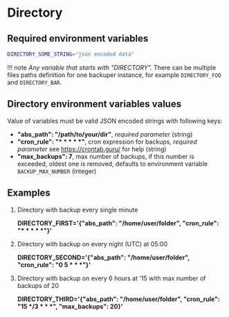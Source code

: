 # Directory

## Required environment variables

```bash
DIRECTORY_SOME_STRING="json encoded data"
```

!!! note
    *Any variable that starts with "DIRECTORY".* There can be multiple files paths definition for one backuper instance, for example `DIRECTORY_FOO` and `DIRECTORY_BAR`.

## Directory environment variables values

Value of variables must be valid JSON encoded strings with following keys:

- **"abs_path": "/path/to/your/dir"**, *required parameter* (string)
- **"cron_rule": "\* \* \* \* \*"**, cron expression for backups, *required parameter* see https://crontab.guru/ for help (string)
- **"max_backups": 7**, max number of backups, if this number is exceeded, oldest one is removed, defaults to environment variable `BACKUP_MAX_NUMBER` (integer)

## Examples

1. Directory with backup every single minute

    **DIRECTORY_FIRST='{"abs_path": "/home/user/folder", "cron_rule": "\* \* \* \* \*"}'**

2. Directory with backup on every night (UTC) at 05:00

    **DIRECTORY_SECOND='{"abs_path": "/home/user/folder", "cron_rule": "0 5 \* \* \*"}'**

3. Directory with backup on every 6 hours at '15 with max number of backups of 20

    **DIRECTORY_THIRD='{"abs_path": "/home/user/folder", "cron_rule": "15 \*/3 \* \* \*", "max_backups": 20}'**

<br>
<br>
